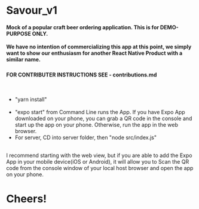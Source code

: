 # Savour_v1
<h4>Mock of a popular craft beer ordering application. This is for DEMO-PURPOSE ONLY.</h4> 

**We have no intention of commercializing this app at this point, we simply want to show our enthusiasm for another React Native Product with a similar name.**

<h5>
<h4>FOR CONTRIBUTER INSTRUCTIONS SEE - contributions.md</h4>
<br>
<ul>

<li>
"yarn install" 
 </li>
<br>
<li>
"expo start" from Command Line runs the App.  If you have Expo App downloaded on your phone, you can grab a QR code in the console and start up the app on your phone.  Otherwise, run the app in the web browser.  
 </li>
 <li>
For server, CD into server folder, then "node src/index.js"
</li>
</ul>
<br>
  <span>
I recommend starting with the web view, but if you are able to add the Expo App in your mobile device(iOS or Android), it will allow you to Scan the QR code from the console window of your local host browser and open the app on your phone. 
  </span>
<br>
 </h5>
<h1>Cheers!</h1>


